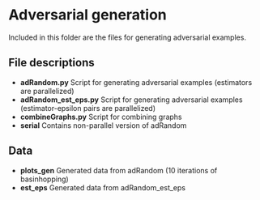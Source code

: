 # Adversarial generation

Included in this folder are the files for generating adversarial examples.

## File descriptions

* **adRandom.py** Script for generating adversarial examples (estimators are parallelized)
* **adRandom_est_eps.py** Script for generating adversarial examples (estimator-epsilon pairs are parallelized)
* **combineGraphs.py** Script for combining graphs
* **serial** Contains non-parallel version of adRandom

## Data

* **plots_gen** Generated data from adRandom (10 iterations of basinhopping)
* **est_eps** Generated data from adRandom_est_eps